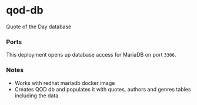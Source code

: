 # qod-db
Quote of the Day database

### Ports
This deployment opens up database access for MariaDB on port `3306`. 
### Notes
* Works with redhat mariadb docker image
* Creates QOD db and populates it with quotes, authors and genres tables including the data
  

